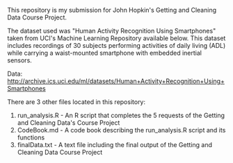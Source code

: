 This repository is my submission for John Hopkin's Getting and Cleaning Data Course Project. 

The dataset used was "Human Activity Recognition Using Smartphones" taken from UCI's Machine Learning Repository available below. This dataset includes 
recordings of 30 subjects performing activities of daily living (ADL) while carrying a waist-mounted smartphone with 
embedded inertial sensors. 

Data: http://archive.ics.uci.edu/ml/datasets/Human+Activity+Recognition+Using+Smartphones

There are 3 other files located in this repository:

1. run_analysis.R - An R script that completes the 5 requests of the Getting and Cleaning Data's Course Project   
2. CodeBook.md - A code book describing the run_analysis.R script and its functions   
3. finalData.txt - A text file including the final output of the Getting and Cleaning Data Course Project

